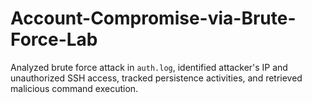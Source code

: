 # Account-Compromise-via-Brute-Force-Lab
Analyzed brute force attack in `auth.log`, identified attacker's IP and unauthorized SSH access, tracked persistence activities, and retrieved malicious command execution.  
